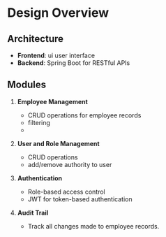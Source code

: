 # Design Overview

## Architecture
- **Frontend**: ui user interface
- **Backend**: Spring Boot for RESTful APIs

## Modules
1. **Employee Management**
    - CRUD operations for employee records
    - filtering
    - 
2. **User and Role Management**
    - CRUD operations
    - add/remove authority to user

3. **Authentication**
    - Role-based access control
    - JWT for token-based authentication

4. **Audit Trail**
    - Track all changes made to employee records.



